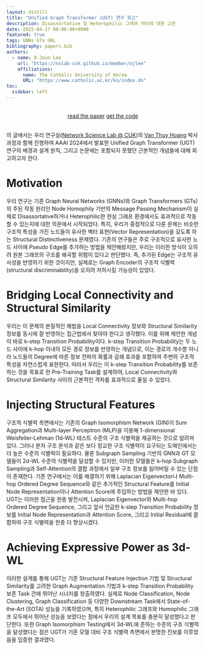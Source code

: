 ```yaml
---
layout: distill
title: "Unified Graph Transformer (UGT) 연구 회고"
description: Disassortative 및 Heterophilic 그래프 처리에 대한 고민
date: 2025-04-17 00:00:00+0900
featured: true
tags: GNNs GTs GRL
bibliography: papers.bib
authors:
  - name: O-Joun Lee
    url: "https://nslab-cuk.github.io/member/ojlee"
    affiliations:
      name: The Catholic University of Korea
      URL: "https://www.catholic.ac.kr/ko/index.do"
toc:
  sidebar: left
---
```


<br/>
<div style="display: block; margin-left: auto; margin-right: auto; width:100%; text-align:center;">
  <a href="https://doi.org/10.1609/aaai.v38i11.29138" class="btn btn--primary">read the paper</a> 
  <a href="https://github.com/NSLab-CUK/Unified-Graph-Transformer" class="btn btn--primary">get the code</a> 
</div> <br/>

이 글에서는 우리 연구실([Network Science Lab @ CUK](https://nslab-cuk.github.io/))의 [Van Thuy Hoang](https://nslab-cuk.github.io/member/hoangvanthuy90) 박사과정과 함께 진행하여 AAAI 2024에서 발표한 Unified Graph Transformer (UGT) <d-cite key="Hoang202412456"></d-cite> 연구의 배경과 설계 원칙, 그리고 논문에는 포함되지 못했던 근본적인 개념들에 대해 회고하고자 한다.

# Motivation

우리 연구는 기존 Graph Neural Networks (GNNs)와 Graph Transformers (GTs)의 주된 작동 원리인 Node Homophily 기반의 Message Passing Mechanism이 실제로 Disassortative하거나 Heterophilic한 현실 그래프 환경에서도 효과적으로 작동할 수 있는지에 대한 의문에서 시작되었다. 특히, 우리가 중점적으로 다룬 문제는 비슷한 구조적 특성을 가진 노드들이 유사한 벡터 표현(Vector Representation)을 갖도록 하는 Structural Distinctiveness 문제였다. 기존의 연구들은 주로 구조적으로 유사한 노드 사이에 Pseudo Edge를 추가하는 방법을 제안해왔지만, 우리는 이러한 방식이 오히려 원본 그래프의 구조를 왜곡할 위험이 있다고 판단했다. 즉, 추가된 Edge는 구조적 유사성을 반영하기 위한 것이지만, 실제로는 Graph Encoder의 구조적 식별력(structural discriminability)을 오히려 저하시킬 가능성이 있었다.

# Bridging Local Connectivity and Structural Similarity 

우리는 이 문제의 본질적인 해법을 Local Connectivity 정보와 Structural Similarity 정보를 동시에 잘 반영하는 접근법에서 찾아야 한다고 생각했다. 이를 위해 제안한 개념이 바로 k-step Transition Probability이다. k-step Transition Probability는 두 노드 사이에 k-hop 이내의 모든 경로 정보를 반영하는 개념으로, 이는 경로의 개수뿐 아니라 노드들의 Degree에 따른 정보 전파의 확률과 감쇄 효과를 포함하여 주변의 구조적 특성을 자연스럽게 표현한다. 따라서 우리는 이 k-step Transition Probability를 보존하는 것을 목표로 한 Pre-Training Task를 설계하여, Local Connectivity와 Structural Similarity 사이의 근본적인 격차를 효과적으로 줄일 수 있었다.

# Injecting Structural Features

구조적 식별력 측면에서는 기존의 Graph Isomorphism Network (GIN)이 Sum Aggregation과 Multi-layer Perceptron (MLP)을 이용해 1-dimensional Weisfeiler-Lehman (1d-WL) 테스트 수준의 구조 식별력을 제공하는 것으로 알려져 있다. 그러나 분자 구조 분석과 같은 보다 정교한 구조 식별력이 요구되는 도메인에서는 더 높은 수준의 식별력이 필요하다. 물론 Subgraph Sampling 기반의 GNN과 GT 모델들이 2d-WL 수준의 식별력을 달성할 수 있지만, 이러한 모델들은 k-hop Subgraph Sampling과 Self-Attention의 결합 과정에서 일부 구조 정보를 잃어버릴 수 있는 단점이 존재한다. 기존 연구에서는 이를 해결하기 위해 Laplacian Eigenvector나 Multi-hop Ordered Degree Sequence와 같은 추가적인 Structural Feature를 Initial Node Representation이나 Attention Score에 주입하는 방법을 제안한 바 있다. UGT는 이러한 접근을 한층 발전시켜, Laplacian Eigenvector와 Multi-hop Ordered Degree Sequence, 그리고 앞서 언급한 k-step Transition Probability 정보를 Initial Node Representation과 Attention Score, 그리고 Initial Residual에 결합하여 구조 식별력을 한층 더 향상시켰다.

# Achieving Expressive Power as 3d-WL

이러한 설계를 통해 UGT는 기존 Structural Feature Injection 기법 및 Structural Similarity를 고려한 Graph Augmentation 기법과 k-step Transition Probability 보존 Task 간에 뛰어난 시너지를 창출하였다. 실제로 Node Classification, Node Clustering, Graph Classification 등 다양한 Downstream Task에서 State-of-the-Art (SOTA) 성능을 기록하였으며, 특히 Heterophilic 그래프와 Homophilic 그래프 모두에서 뛰어난 성능을 보였다는 점에서 우리의 설계 목표를 충분히 달성했다고 판단한다. 또한 Graph Isomorphism Testing에서 3d-WL에 준하는 수준의 구조 식별력을 달성했다는 점은 UGT가 기존 모델 대비 구조 식별력 측면에서 분명한 진보를 이루었음을 입증한 결과였다.
